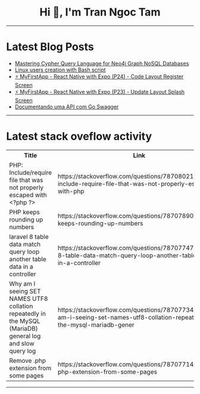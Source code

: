 <h1 align="center">Hi 👋, I'm Tran Ngoc Tam</h1>

---

# Latest Blog Posts 
<!-- BLOG-POST-LIST:START -->
- [Mastering Cypher Query Language for Neo4j Graph NoSQL Databases](https://dev.to/stormsidali2001/mastering-cypher-query-language-for-neo4j-graph-nosql-databases-f00)
- [Linux users creation with Bash script](https://dev.to/adesokan_israel_109436759/linux-users-creation-with-bash-script-4733)
- [⚡ MyFirstApp - React Native with Expo &lpar;P24&rpar; - Code Layout Register Screen](https://dev.to/skipperhoa/myfirstapp-react-native-with-expo-p24-code-layout-register-screen-2iid)
- [⚡ MyFirstApp - React Native with Expo &lpar;P23&rpar; - Update Layout Splash Screen](https://dev.to/skipperhoa/myfirstapp-react-native-with-expo-p23-update-layout-splash-screen-1hc6)
- [Documentando uma API com Go Swagger](https://dev.to/marialuizaleitao/documentando-uma-api-com-go-swagger-587)
<!-- BLOG-POST-LIST:END -->

---

# Latest stack oveflow activity
<table>
  <tr><th>Title</th><th>Link</th></tr>
  <!-- STACKOVERFLOW:START --><tr><td>PHP: Include/require file that was not properly escaped with &lt;?php ?&gt;</td><td>https://stackoverflow.com/questions/78708021/php-include-require-file-that-was-not-properly-escaped-with-php</td></tr><tr><td>PHP keeps rounding up numbers</td><td>https://stackoverflow.com/questions/78707890/php-keeps-rounding-up-numbers</td></tr><tr><td>laravel 8 table data match query loop another table data in a controller</td><td>https://stackoverflow.com/questions/78707747/laravel-8-table-data-match-query-loop-another-table-data-in-a-controller</td></tr><tr><td>Why am I seeing SET NAMES UTF8 collation repeatedly in the MySQL &lpar;MariaDB&rpar; general log and slow query log</td><td>https://stackoverflow.com/questions/78707734/why-am-i-seeing-set-names-utf8-collation-repeatedly-in-the-mysql-mariadb-gener</td></tr><tr><td>Remove .php extension from some pages</td><td>https://stackoverflow.com/questions/78707714/remove-php-extension-from-some-pages</td></tr><!-- STACKOVERFLOW:END -->
</table>

---


